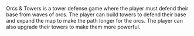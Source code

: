Orcs & Towers is a tower defense game where the player must defend their base from waves of orcs. The player can build towers to defend their base and expand the map to make the path longer for the orcs. The player can also upgrade their towers to make them more powerful.
